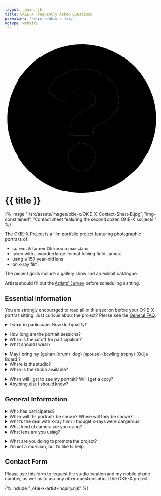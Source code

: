 ```yaml
---
layout: _main.njk
title: OKIE-X Frequently Asked Questions
permalink: "/okie-x/okie-x-faq/"
ogtype: website
---
```


<script src="https://www.google.com/recaptcha/api.js"></script>
<script>
  function onSubmit() {
      document.getElementById("okie-x-artist-inquiry").submit()
  }
</script>

<!-- markdownlint-disable MD025 -->
# <icon-l class="bigger icon-before"><span class="with-icon"><svg id="icon-faq-duo" xmlns="http://www.w3.org/2000/svg" viewBox="0 0 512 512"><path fill="var(--mpb-color-accent)" d="M256 8C119 8 8 119.08 8 256s111 248 248 248 248-111 248-248S393 8 256 8zm0 422a46 46 0 1 1 46-46 46.05 46.05 0 0 1-46 46zm40-131.33V300a12 12 0 0 1-12 12h-56a12 12 0 0 1-12-12v-4c0-41.06 31.13-57.47 54.65-70.66 20.17-11.31 32.54-19 32.54-34 0-19.82-25.27-33-45.7-33-27.19 0-39.44 13.14-57.3 35.79a12 12 0 0 1-16.67 2.13L148.82 170a12 12 0 0 1-2.71-16.26C173.4 113 208.16 90 262.66 90c56.34 0 116.53 44 116.53 102 0 77-83.19 78.21-83.19 106.67z"></path><path fill="var(--mpb-color-accent-reverse)" d="M256 338a46 46 0 1 0 46 46 46 46 0 0 0-46-46zm6.66-248c-54.5 0-89.26 23-116.55 63.76a12 12 0 0 0 2.71 16.24l34.7 26.31a12 12 0 0 0 16.67-2.13c17.86-22.65 30.11-35.79 57.3-35.79 20.43 0 45.7 13.14 45.7 33 0 15-12.37 22.66-32.54 34C247.13 238.53 216 254.94 216 296v4a12 12 0 0 0 12 12h56a12 12 0 0 0 12-12v-1.33c0-28.46 83.19-29.67 83.19-106.67 0-58-60.19-102-116.53-102z"></path></svg> {{ title }}</icon-l>
<!-- markdownlint-enable MD025 -->
<mpb-dialog-img>

{% image "./src/assets/images/okie-x/OKIE-X-Contact-Sheet-B.jpg", "img-constrained", "Contact sheet featuring the second dozen OKIE-X subjects." %}</mpb-dialog-img>

The OKIE-X Project is a film portfolio project featuring photographic portraits of:

* current & former Oklahoma musicians
* taken with a wooden large-format folding field camera
* using a 150-year-old lens
* on x-ray film.

The project goals include a gallery show and an exhibit catalogue.

Artists should fill out the [Artists’ Survey](/okie-x/okie-x-artists-survey) before scheduling a sitting.

## Essential Information

<mpb-callout type="info" title="Notice">

You are strongly encouraged to read all of this section before your OKIE-X portrait sitting. Just curious about the project? Please see the [General FAQ](#general-information).
</mpb-callout>

<details name="essential-faq"><summary>I want to participate. How do I qualify? </summary><stack-l>

To qualify as a subject for the OKIE-X project, you must

* be a current or former Oklahoma resident,
* be a current or former singer, rapper, instrumentalist, songwriter, arranger, * composer, or producer, and
* perform in public or make your music available to the public, either via physical media, download, or streaming.

Artists should fill out the [Artists’ Survey](/okie-x/okie-x-artists-survey) before scheduling a sitting.

</stack-l></details>

<details name="essential-faq"><summary>How long are the portrait sessions?</summary>

Shoots typically take 5&NoBreak;&hairsp;&NoBreak;&ndash;&NoBreak;&hairsp;&NoBreak;10 minutes per subject. You are welcome to stay and watch me develop the negatives; allow about one hour extra if you want to see the darkroom process from start to finish.
</details>

<details name="essential-faq"><summary>When is the cutoff for participation?</summary>

The portrait phase will last through <del><time datetime="2016">2016</time></del>. <ins>At this time the cutoff is unknown. However, that could change any day.</ins> You should reserve your spot sooner, rather than later, if you want to participate.
</details>

<details name="essential-faq"><summary>What should I wear?</summary><stack-l>

Wear something you’d like to be photographed in. Many subjects wear the same thing they wear on stage. Some bring several costume changes. Feather boas, loincloths, and glitter all strongly encouraged.

Bear in mind that x-ray film is blind to red, so any red clothes, makeup, or props will be black or dark grey in the final black-and-white image. *This is not a prohibition on red*; just don’t expect it to render medium-grey as it would on modern panchromatic films.
</stack-l></details>

<details name="essential-faq"><summary>May I bring my (guitar) (drum) (dog) (spouse) (bowling trophy) (Ouija Board)?</summary>

Feel free to bring an instrument or an object of personal significance. Spouses, boyfriends, girlfriends, and pets are welcome. Firearms are not.
</details>

<details name="essential-faq"><summary>Where is the studio?</summary>

The studio is in Norman, Oklahoma. Please use the contact form at the bottom of this page to request my studio address and phone number.
</details>

<details name="essential-faq"><summary>When is the studio available?</summary><stack-l>

The studio is set up most weekdays, and if it isn’t, I can have it operational with an hour’s notice. Tell me when you are available and I will work with your schedule.

The typical studio schedule is:

* Monday: 11 a.m.&NoBreak;&hairsp;&NoBreak;&ndash;&NoBreak;&hairsp;&NoBreak;7 p.m.
* Tuesday&NoBreak;&hairsp;&NoBreak;&ndash;&NoBreak;&hairsp;&NoBreak;Thursday: 10 a.m.&NoBreak;&hairsp;&NoBreak;&ndash;&NoBreak;&hairsp;&NoBreak;7 p.m.
* Friday 10 a.m.&NoBreak;&hairsp;&NoBreak;&ndash;&NoBreak;&hairsp;&NoBreak;2 p.m.

All portraits are by appointment only.
</stack-l></details>

<details name="essential-faq"><summary>When will I get to see my portrait? Will I get a copy? </summary>

I’m not showing the final images to anyone outside the studio at the moment, but hope to do so as the project nears completion. You will receive a digital file and a limited license for your press kit.
</details>

<details name="essential-faq"><summary>Anything else I should know? </summary>

I live with a cat, so if you’re allergic, you may want to take appropriate measures before visiting the studio.
</details>

## General Information

<details name="essential-faq"><summary>Who has participated?</summary><stack-l>
<noscript><p>OKIE-X has photographed the following artists to date:</p></noscript>
<ul id="artist-list" class="col-2">
    <li><span class="h-card p-name">John Calvin Abney</span></li>
    <li><span class="h-card p-name">Brad Absher</span></li>
    <li><span class="h-card p-name">Andy Adams</span></li>
    <li><span class="h-card p-name">Leigh Adams</span></li>
    <li><span class="h-card p-name">Troy Alan</span></li>
    <li><span class="h-card p-name">Shandee Allen</span></li>
    <li><span class="h-card p-name">David Amram</span> (Honorary OKIE)</li>
    <li><span class="h-card p-name">Miranda Arana</span></li>
    <li><span class="h-card p-name">Charlie Archer</span></li>
    <li><span class="h-card p-name">Lynne Ashby Neill</span></li>
    <li><span class="h-card p-name">Taylor Atkinson</span></li>
    <li><span class="h-card p-name">Alaina Avants</span></li>
    <li><span class="h-card p-name">Jesse Aycock</span></li>
    <li><span class="h-card p-name">Grace Babb</span></li>
    <li><span class="h-card p-name">Sophia Babb</span></li>
    <li><span class="h-card p-name">Gabriel Barham</span></li>
    <li><span class="h-card p-name">Sean Barker</span></li>
    <li><span class="h-card p-name">Edward Barrett</span></li>
    <li><span class="h-card p-name">Lauren Barth</span></li>
    <li><span class="h-card p-name">Joe Baxter</span></li>
    <li><span class="h-card p-name">Jerrod Beck</span></li>
    <li><span class="h-card p-name">Dale Bennett</span></li>
    <li><span class="h-card p-name">Laine Bergeron</span></li>
    <li><span class="h-card p-name">Byron Berline</span> (<time datetime="1944-07-06">1944</time>&thinsp;&ndash;&thinsp;<time datetime="2021-07-10">2021</time>)</li>
    <li><span class="h-card p-name">Peyton Bighorse</span></li>
    <li><span class="h-card p-name">Tim Blake</span></li>
    <li><span class="h-card p-name">Steve Boaz</span></li>
    <li><span class="h-card p-name">Johnny Bohlen</span></li>
    <li><span class="h-card p-name">Nate Borofsky</span></li>
    <li><span class="h-card p-name">Mark Brashear</span></li>
    <li><span class="h-card p-name">Rachel Brashear</span></li>
    <li><span class="h-card p-name">Cora Brinkley-Gutel</span></li>
    <li><span class="h-card p-name">Garrison Brown</span></li>
    <li><span class="h-card p-name">Nathan Brown</span></li>
    <li><span class="h-card p-name">Gabrielle Bruner</span></li>
    <li><span class="h-card p-name">Dave Bruster</span></li>
    <li><span class="h-card p-name"><span class="p-given-name">Kris</span> &ldquo;<span class="p-nickname">Buck</span>&rdquo; <span class="p-family-name">Buchanan</span> (&ldquo;<span class="p-nickname">Buck Wild</span>&rdquo;)</span>
    </li>
    <li><span class="h-card p-name">Wink Burcham</span></li>
    <li><span class="h-card p-name">Blake Burgess</span></li>
    <li><span class="h-card p-name">Tim Burgess</span></li>
    <li><span class="h-card p-name">Marlin Butcher</span></li>
    <li><span class="h-card p-name">Katie Butts</span></li>
    <li><span class="h-card p-name"><span class="p-given-name">Michael</span> "<span class="p-nickname">Tic-Tac</span>" <span class="p-family-name">Byars</span></span>
    </li>
    <li><span class="h-card p-name">David Carlyle</span></li>
    <li><span class="h-card p-name"><span class="p-given-name">Giovanni</span> <span class="p-nickname">N.</span> "<span class="p-nickname">Nooch</span>" <span class="p-family-name">Carnuccio</span> <span class="p-nickname">III</span></span>
    </li>
    <li><span class="h-card p-name">Sherree Jane Chamberlain</span></li>
    <li><span class="h-card p-name">Lysandra Chapman (<span class="p-nickname">Lysandra Dial</span>)</span>
    </li>
    <li><span class="h-card p-name">Kinsey Charles</span></li>
    <li><span class="h-card p-name">Lauren Nicole Clare</span></li>
    <li><span class="h-card p-name">Nellie Marie Clay</span></li>
    <li><span class="h-card p-name">K. C. Clifford</span></li>
    <li><span class="h-card p-name">Gene Collier</span></li>
    <li><span class="h-card p-name">Kenneth E. Collins</span></li>
    <li><span class="h-card p-name">Don Conoscenti</span></li>
    <li><span class="h-card p-name">John M. Cooper</span></li>
    <li><span class="h-card p-name">Chelsey Cope</span></li>
    <li><span class="h-card p-name">Zac Copeland</span></li>
    <li><span class="h-card p-name">Dave Copenhaver</span></li>
    <li><span class="h-card p-name">Bob Cornelison (&ldquo;<span class="p-nickname">B. C. Rimshot</span>&rdquo;)</span>
    </li>
    <li><span class="h-card p-name"><span class="p-given-name">Clarissa</span> "<span class="p-nickname">Cid</span>" <span class="p-family-name">Costello</span></span>
    </li>
    <li><span class="h-card p-name">Ryan Costello</span></li>
    <li><span class="h-card p-name">Tory Ayers Costello</span></li>
    <li><span class="h-card p-name">Gentry Counce</span>
    </li>
    <li><span class="h-card p-name">Paul Courtney</span>
    </li>
    <li><span class="h-card p-name">Lindsey Cox</span>
    </li>
    <li><span class="h-card p-name">Randall Coyne</span>
    </li>
    <li><span class="h-card p-name">Samantha Crain</span>
    </li>
    <li><span class="h-card p-name">Amanda Cunningham</span>
    </li>
    <li><span class="h-card p-name">Brian Daniel</span>
    </li>
    <li><span class="h-card p-name">Arash Davari</span>
    </li>
    <li><span class="h-card p-name">J. Kyle Davis</span>
    </li>
    <li><span class="h-card p-name">Abigale Dawn</span></li>
    <li><span class="h-card p-name">Jared Deck</span>
    </li>
    <li><span class="h-card p-name"><span class="p-given-name">Patrick</span> &ldquo;<span class="p-nickname">Red</span>&rdquo; <span class="p-family-name">Dennis</span></span>
    </li>
    <li><span class="h-card p-name">Bob Deupree</span>
    </li>
    <li><span class="h-card p-name">Molly Devine</span>
    </li>
    <li><span class="h-card p-name">Manda Shae Dickinson</span>
    </li>
    <li><span class="h-card p-name">Kate Dinsmore</span>
    </li>
    <li><span class="h-card p-name">Marcus Dixon</span>
    </li>
    <li><span class="h-card p-name">Wayne Duck</span>
    </li>
    <li><span class="h-card p-name">Daniel Duggin</span>
    </li>
    <li><span class="h-card p-name">Justin Dupuis</span>
    </li>
    <li><span class="h-card p-name">Donald Eisenberg</span>
    </li>
    <li><span class="h-card p-name">Jonathan Eldridge</span>
    </li>
    <li><span class="h-card p-name">Jurine Elkins</span>
    </li>
    <li><span class="h-card p-name">Lincka Elizondo</span>
    </li>
    <li><span class="h-card p-name">Mark Elliott</span>
    </li>
    <li><span class="h-card p-name">Kailey Ann Emerson</span>
    </li>
    <li><span class="h-card p-name">Carolyn Esmon</span>
    </li>
    <li><span class="h-card p-name">Nicole Van Every</span>
    </li>
    <li><span class="h-card p-name">Adrian Falwell</span>
    </li>
    <li><span class="h-card p-name">Kalyn Fay</span>
    </li>
    <li><span class="h-card p-name">Carrie Felter</span>
    </li>
    <li><span class="h-card p-name">Tanya Felter</span>
    </li>
    <li><span class="h-card p-name">Brad Fielder</span>
    </li>
    <li><span class="h-card p-name">Donovan Fite</span>
    </li>
    <li><span class="h-card p-name">Elizabeth Forsythe (&ldquo;<span class="p-nickname">Eliza Bee</span>&rdquo;)</span>
    </li>
    <li><span class="h-card p-name">Christopher Foster (<span class="p-nickname">Poppa</span> &ldquo;<span class="p-nickname">Piano</span>&rdquo; <span class="p-family-name">Foster</span>)</span>
    </li>
    <li><span class="h-card p-name">Daniel Foulks</span>
    </li>
    <li><span class="h-card p-name">Jared Tyler Frederick</span>
    </li>
    <li><span class="h-card p-name">Bob French</span>
    </li>
    <li><span class="h-card p-name">John R. Fullbright</span></li>
    <li><span class="h-card p-name">Adrienne Gilley</span>
    </li>
    <li><span class="h-card p-name">Mike Gilliland</span>
    </li>
    <li><span class="h-card p-name">David Goad</span>
    </li>
    <li><span class="h-card p-name">Matt Goad</span>
    </li>
    <li><span class="h-card p-name">Louise Goldberg</span>
    </li>
    <li><span class="h-card p-name">Javier Gonz&aacute;lez</span>
    </li>
    <li><span class="h-card p-name">Victor Gramm</span>
    </li>
    <li><span class="h-card p-name">Tim Gregory</span>
    </li>
    <li><span class="h-card p-name">Joshua Griffin</span>
    </li>
    <li><span class="h-card p-name">Carly Gwin</span>
    </li>
    <li><span class="h-card p-name">Holly Hall</span>
    </li>
    <li><span class="h-card p-name">Jeremy Hall</span>
    </li>
    <li><span class="h-card p-name">Juli Hall</span>
    </li>
    <li><span class="h-card p-name">Jim Halsey</span></li>
    <li><span class="h-card p-name">Gabriel Knight Hancock</span>
    </li>
    <li><span class="h-card p-name">Camille Harp</span>
    </li>
    <li><span class="h-card p-name">Isaiah Harrell</span>
    </li>
    <li><span class="h-card p-name">Kurt Lochner Harrington</span>
    </li>
    <li><span class="h-card p-name">Jimmy Harris</span>
    </li>
    <li><span class="h-card p-name">Ali Harter</span>
    </li>
    <li><span class="h-card p-name">Morgan Hartman</span>
    </li>
    <li><span class="h-card p-name">Jordan Hehl</span>
    </li>
    <li><span class="h-card p-name">Melissa Hembree</span>
    </li>
    <li><span class="h-card p-name">Leigh Adams Henglein</span>
    </li>
    <li><span class="h-card p-name">Michael Henneberry</span>
    </li>
    <li><span class="h-card p-name">Shane Henry</span>
    </li>
    <li><span class="h-card p-name"><span class="p-given-name">Leslie</span> &ldquo;<span class="p-nickname">Balthazar</span>&rdquo; <span class="p-family-name">Hensley</span></span>
    </li>
    <li><span class="h-card p-name">Meghanne Hensley</span>
    </li>
    <li><span class="h-card p-name">Jos&eacute; Hern&aacute;ndez</span>
    </li>
    <li><span class="h-card p-name">Susan Herndon</span>
    </li>
    <li><span class="h-card p-name">Emily Hiltner</span>
    </li>
    <li><span class="h-card p-name">"<span class="p-nickname">Reverend</span>" <span class="p-given-name">Justin</span> <span class="p-family-name">Hogan</span></span>
    </li>
    <li><span class="h-card p-name">Josh Hogsett</span>
    </li>
    <li><span class="h-card p-name">Mike Hosty</span>
    </li>
    <li><span class="h-card p-name">Kristen Howard</span>
    </li>
    <li><span class="h-card p-name">Matt Howard</span>
    </li>
    <li><span class="h-card p-name">Rodney Hulsey (&ldquo;<span class="p-nickname">Rodney Deus</span>&rdquo;)</span>
    </li>
    <li><span class="h-card p-name">Benjamin Kyle Hutchins</span>
    </li>
    <li><span class="h-card p-name">Cody Ingram</span>
    </li>
    <li><span class="h-card p-name">Todd Jackson</span>
    </li>
    <li><span class="h-card p-name">Evan Jarvicks</span>
    </li>
    <li><span class="h-card p-name">Beau Jennings</span>
    </li>
    <li><span class="h-card p-name">Mike Jenkins</span>
    </li>
    <li><span class="h-card p-name">Chloe Johns</span>
    </li>
    <li><span class="h-card p-name">John Johnson</span>
    </li>
    <li><span class="h-card p-name">Joie Sherman Johnson</span>
    </li>
    <li><span class="h-card p-name">Peggy Johnson</span>
    </li>
    <li><span class="h-card p-name">Ronnie Johnson (&ldquo;<span class="p-nickname">Grand National</span>&rdquo;)</span>
    </li>
    <li><span class="h-card p-name">Sherman Johnson (&ldquo;<span class="p-nickname">BiG WoRm</span>&rdquo;)</span>
    </li>
    <li><span class="h-card p-name">Batiste Jones</span>
    </li>
    <li><span class="h-card p-name">Jen Jones</span>
    </li>
    <li><span class="h-card p-name">Ryan Jones</span>
    </li>
    <li><span class="h-card p-name">David Allen Judy (&ldquo;<span class="p-nickname">Danny Trashville</span>&rdquo;)</span>
    </li>
    <li><span class="h-card p-name">Zachary Kaczka</span>
    </li>
    <li><span class="h-card p-name">Chase Kerby</span>
    </li>
    <li><span class="h-card p-name">Ryan Kilby</span>
    </li>
    <li><span class="h-card p-name">Brent Krueger</span>
    </li>
    <li><span class="h-card p-name">Jimmy LaFave</span> (<time datetime="1955-07-12">1955</time> &ndash; <time datetime="2017-05-21">2017</time>)
    </li>
    <li><span class="h-card p-name">Ike Lamb</span>
    </li>
    <li><span class="h-card p-name">Teresa Lamb</span>
    </li>
    <li><span class="h-card p-name">John Roffers Langdon</span>
    </li>
    <li><span class="h-card p-name">Frank Lawrence</span>
    </li>
    <li><span class="h-card p-name"><span class="p-given-name">Jim</span> "<span class="p-nickname">Jaz</span>" <span class="p-family-name">Lambeth</span></span>
    </li>
    <li><span class="h-card p-name">Alex Larrea</span>
    </li>
    <li><span class="h-card p-name">Mandii Larsen</span>
    </li>
    <li><span class="h-card p-name">Dale Lawton</span>
    </li>
    <li><span class="h-card p-name">David Leach</span>
    </li>
    <li><span class="h-card p-name">Lauren Lee</span>
    </li>
    <li><span class="h-card p-name">Robbie Lee</span>
    </li>
    <li><span class="h-card p-name">Sawyer Lee</span>
    </li>
    <li><span class="h-card p-name">Tyler Lee</span>
    </li>
    <li><span class="h-card p-name">Cattie Lesley</span>
    </li>
    <li><span class="h-card p-name">Tony LeSure <span class="p-nickname">(&ldquo;LTZ&rdquo;)</span></span>
    </li>
    <li><span class="h-card p-name">Steve Liddell</span>
    </li>
    <li><span class="h-card p-name">Joshua Lightfoot</span>
    </li>
    <li><span class="h-card p-name">Tove Cornelia Margareta Lightfoot (n&eacute;e Thunell)</span>
    </li>
    <li><span class="h-card p-name">Felix Linden</span>
    </li>
    <li><span class="h-card p-name">Boyd Littell</span> (<time datetime="1977-07-24">1977</time> &ndash; <time datetime="2017-10-31">2017</time>)
    </li>
    <li><span class="h-card p-name">Spencer Livingston-Gainey</span>
    </li>
    <li><span class="h-card p-name"><span class="p-given-name">Broderick</span> &ldquo;<span class="p-nickname">Brodie</span>&rdquo; <span class="p-additional-name">Kelley</span> <span class="p-family-name">Lockett</span></span>
    </li>
    <li><span class="h-card p-name">Nathan Lofties</span>
    </li>
    <li><span class="h-card p-name">Carson Lundeen</span>
    </li>
    <li><span class="h-card p-name">Jimbro Lutz</span>
    </li>
    <li><span class="h-card p-name">Dana M<sup>c</sup>Bride</span>
    </li>
    <li><span class="h-card p-name">Joel M<sup>c</sup>Call</span>
    </li>
    <li><span class="h-card p-name">J. Michael M<sup>c</sup>Carty</span>
    </li>
    <li><span class="h-card p-name">Maggie M<sup>c</sup>Clure</span>
    </li>
    <li><span class="h-card p-name"><span class="p-given-name">Eric</span> "<span class="p-nickname">Red</span>" <span class="p-family-name">M<sup>c</sup>Daniel</span></span>
    </li>
    <li><span class="h-card p-name">Jimmy M<sup>c</sup>Fall</span>
    </li>
    <li><span class="h-card p-name">Caleb M<sup>c</sup>Gee</span>
    </li>
    <li><span class="h-card p-name">Wess M<sup>c</sup>Michael</span>
    </li>
    <li><span class="h-card p-name">Kenn M<sup>c</sup>Speritt</span>
    </li>
    <li><span class="h-card p-name"><span class="p-given-name">Cynthia</span> "<span class="p-nickname">Luxy</span>" <span class="p-family-name">Machovic</span></span>
    </li>
    <li><span class="h-card p-name">Steve Machovic</span>
    </li>
    <li><span class="h-card p-name">Ryan Magnani</span>
    </li>
    <li><span class="h-card p-name">Beau Mansfield</span>
    </li>
    <li><span class="h-card p-name">Allen Martin</span>
    </li>
    <li><span class="h-card p-name">Dan Martin</span>
    </li>
    <li><span class="h-card p-name">Mark Martinez</span>
    </li>
    <li><span class="h-card p-name">Sophia Massad</span>
    </li>
    <li><span class="h-card p-name">Zach Massey</span>
    </li>
    <li><span class="h-card p-name">Dirk Matthews</span>
    </li>
    <li><span class="h-card p-name">T. J. Mayes</span>
    </li>
    <li><span class="h-card p-name">Kyle Mayfield</span>
    </li>
    <li><span class="h-card p-name">Kelli Mayo</span>
    </li>
    <li><span class="h-card p-name">Jack Mayou</span>
    </li>
    <li><span class="h-card p-name">Tyson Meade</span>
    </li>
    <li><span class="h-card p-name"><span class="p-given-name">Nathanael</span> "<span class="p-nickname">Than</span>" <span class="p-family-name">Medlam</span></span>
    </li>
    <li><span class="h-card p-name"><span class="p-given-name">Taylor</span> "<span class="p-nickname">Shraz</span>" <span class="p-family-name">Mercier</span></span>
    </li>
    <li><span class="h-card p-name">Miilie Mesh</span>
    </li>
    <li><span class="h-card p-name">Ronnie Meyer</span>
    </li>
    <li><span class="h-card p-name">Jerry Meyers</span>
    </li>
    <li><span class="h-card p-name">Bob Miller</span>
    </li>
    <li><span class="h-card p-name">Jody Miller</span>
    </li>
    <li><span class="h-card p-name">Parker Millsap</span>
    </li>
    <li><span class="h-card p-name">Jon Mooneyham</span>
    </li>
    <li><span class="h-card p-name">Gabriel Mor</span>
    </li>
    <li><span class="h-card p-name">Derek Moore</span>
    </li>
    <li><span class="h-card p-name">Maxwell Moore</span>
    </li>
    <li><span class="h-card p-name">Agustin Morales</span>
    </li>
    <li><span class="h-card p-name"><span class="p-given-name">Darla</span> &ldquo;<span class="p-nickname">Darlin&rsquo; Darla</span>&rdquo; <span class="p-family-name">Morgan</span></span>
    </li>
    <li><span class="h-card p-name">Nick Morgan</span>
    </li>
    <li><span class="h-card p-name">Cameron Lynn Morris</span>
    </li>
    <li><span class="h-card p-name">Joel T. Mossman</span>
    </li>
    <li><span class="h-card p-name">Will Muir</span>
    </li>
    <li><span class="h-card p-name">Christophe Murdock</span>
    </li>
    <li><span class="h-card p-name"><span class="p-given-name">Steve</span> &ldquo;<span class="p-nickname">Murf</span>&rdquo; <span class="p-family-name">Murphy</span></span>
    </li>
    <li><span class="h-card p-name">Mike Myers</span>
    </li>
    <li><span class="h-card p-name">Bradley Nance</span>
    </li>
    <li><span class="h-card p-name">Colin Nance</span>
    </li>
    <li><span class="h-card p-name">Zach Nedbalek</span>
    </li>
    <li><span class="h-card p-name">John Noerdling</span>
    </li>
    <li><span class="h-card p-name">Grant Nordean</span>
    </li>
    <li><span class="h-card p-name"><span class="p-given-name">Dean</span> &ldquo;<span class="p-nickname">Dino</span>&rdquo; <span class="p-family-name">Northcutt</span></span>
    </li>
    <li><span class="h-card p-name">Jude Northcutt</span>
    </li>
    <li><span class="h-card p-name">Shara Nova</span>
    </li>
    <li><span class="h-card p-name">Andy Nu&ntilde;ez</span>
    </li>
    <li><span class="h-card p-name">Marian Love Nu&ntilde;ez</span>
    </li>
    <li><span class="h-card p-name">Shaun O&rsquo;Brian</span>
    </li>
    <li><span class="h-card p-name">Erin O&rsquo;Dowd</span>
    </li>
    <li><span class="h-card p-name">Wesley Levi Parham</span>
    </li>
    <li><span class="h-card p-name">Jill Park</span>
    </li>
    <li><span class="h-card p-name">Seth Park</span>
    </li>
    <li><span class="h-card p-name">Blake Parks</span>
    </li>
    <li><span class="h-card p-name">Ellis Paul</span> (Honorary OKIE)</li>
    <li><span class="h-card p-name">Cameron Peery</span>
    </li>
    <li><span class="h-card p-name">Nia Personette</span>
    </li>
    <li><span class="h-card p-name">Brad Piccolo</span></li>
    <li><span class="h-card p-name">Penny Pitchlynn</span>
    </li>
    <li><span class="h-card p-name">Pauly Ray Plaster, Jr. (&ldquo;<span class="p-nickname">Pa&uuml;ly Creep-&Oslash;</span>&rdquo;)</span>
    </li>
    <li><span class="h-card p-name">Ken Pomeroy</span>
    </li>
    <li><span class="h-card p-name">Pam Potts</span>
    </li>
    <li><span class="h-card p-name">Joey Powell</span>
    </li>
    <li><span class="h-card p-name">Dan Price</span>
    </li>
    <li><span class="h-card p-name">Thom Proctor</span>
    </li>
    <li><span class="h-card p-name">Pilar V. Guarddon Pueyo</span>
    </li>
    <li><span class="h-card p-name">Gary Pulpit</span>
    </li>
    <li><span class="h-card p-name">Dustin Ragland</span>
    </li>
    <li><span class="h-card p-name">Taylor Michael Rapp</span>
    </li>
    <li><span class="h-card p-name">Denovan Ratcliffe</span>
    </li>
    <li><span class="h-card p-name">Adam Ray</span>
    </li>
    <li><span class="h-card p-name">Kristin Reed</span>
    </li>
    <li><span class="h-card p-name">Charley Reeves</span>
    </li>
    <li><span class="h-card p-name">Samuel Regan</span>
    </li>
    <li><span class="h-card p-name">Billy Reid</span>
    </li>
    <li><span class="h-card p-name">Kyle Reid</span>
    </li>
    <li><span class="h-card p-name">Sarah Reid</span>
    </li>
    <li><span class="h-card p-name">Rick Reiley</span>
    </li>
    <li><span class="h-card p-name">Mary Catherine Reynolds</span>
    </li>
    <li><span class="h-card p-name">Jeff Richardson</span>
    </li>
    <li><span class="h-card p-name">Felina Rivera</span>
    </li>
    <li><span class="h-card p-name"><span class="p-nickname">Buffalo</span> <span class="p-family-name">Rogers</span></span>
    </li>
    <li><span class="h-card p-name">Dustin Rose</span>
    </li>
    <li><span class="h-card p-name">Michael Rose</span>
    </li>
    <li><span class="h-card p-name">Morgan Routt</span>
    </li>
    <li><span class="h-card p-name">Mark Rubin</span>
    </li>
    <li><span class="h-card p-name">Shawna Russell</span>
    </li>
    <li><span class="h-card p-name">Lexi Sacco</span>
    </li>
    <li><span class="h-card p-name">Ricky Salthouse</span>
    </li>
    <li><span class="h-card p-name">Carter Sampson</span>
    </li>
    <li><span class="h-card p-name">Brian Sanders</span>
    </li>
    <li><span class="h-card p-name">Chris Sanders</span>
    </li>
    <li><span class="h-card p-name">Mike Satawake</span>
    </li>
    <li><span class="h-card p-name"><span class="p-given-name">Lacy</span> &ldquo;<span class="p-nickname">Changemonger</span>&rdquo; <span class="p-family-name">Saunders</span></span>
    </li>
    <li><span class="h-card p-name">Matt Scheuber</span>
    </li>
    <li><span class="h-card p-name">Sephra Scheuber</span>
    </li>
    <li><span class="h-card p-name">Donna Settlemires</span>
    </li>
    <li><span class="h-card p-name">Joe Settlemires</span>
    </li>
    <li><span class="h-card p-name">Steve Short</span>
    </li>
    <li><span class="h-card p-name">Marty Simon</span>
    </li>
    <li><span class="h-card p-name">Dorian Small</span>
    </li>
    <li><span class="h-card p-name">Jason D. Scott</span>
    </li>
    <li><span class="h-card p-name">Jason P. Scott</span>
    </li>
    <li><span class="h-card p-name">Chelsea Smith</span>
    </li>
    <li><span class="h-card p-name">LeeMychael Smith</span>
    </li>
    <li><span class="h-card p-name"><span class="p-given-name">David</span> &ldquo;<span class="p-nickname">Shorty</span>&rdquo; <span class="p-family-name">Short</span></span>
    </li>
    <li><span class="h-card p-name">Chavez Soliz</span>
    </li>
    <li><span class="h-card p-name">Charlie Spears</span>
    </li>
    <li><span class="h-card p-name">Michael Stafford</span>
    </li>
    <li><span class="h-card p-name">Elecktra Stanislava</span>
    </li>
    <li><span class="h-card p-name">Medeia Starfire</span>
    </li>
    <li><span class="h-card p-name">Kevin Stark</span>
    </li>
    <li><span class="h-card p-name">M. Bailey Stephenson</span>
    </li>
    <li><span class="h-card p-name">Christopher Stevens</span>
    </li>
    <li><span class="h-card p-name">Frank Stevens</span>
    </li>
    <li><span class="h-card p-name">Dylan Stewart</span></li>
    <li><span class="h-card p-name">Tory Stinnett</span>
    </li>
    <li><span class="h-card p-name">Emily Alexander Sunderson</span>
    </li>
    <li><span class="h-card p-name">Scott Sunderson</span>
    </li>
    <li><span class="h-card p-name">Jason Swanson</span>
    </li>
    <li><span class="h-card p-name">Christine Taylor (<span class="p-nickname">Christine Jude</span>)</span>
    </li>
    <li><span class="h-card p-name">Monica Taylor</span>
    </li>
    <li><span class="h-card p-name">Danielle Tipton</span>
    </li>
    <li><span class="h-card p-name">John Thomas</span>
    </li>
    <li><span class="h-card p-name">Nadia Thomas</span>
    </li>
    <li><span class="h-card p-name"><span class="p-given-name">Nikolas</span> "<span class="p-nickname">Kite</span>" <span class="p-family-name">Thompson</span></span>
    </li>
    <li><span class="h-card p-name">Jason Tillis</span>
    </li>
    <li><span class="h-card p-name">Cali Tonnu</span>
    </li>
    <li><span class="h-card p-name">Jacob Tovar</span>
    </li>
    <li><span class="h-card p-name">Grayson Trice</span>
    </li>
    <li><span class="h-card p-name">Jennifer Tripi</span>
    </li>
    <li><span class="h-card p-name"><span class="p-given-name">Curnita</span> &ldquo;<span class="p-nickname">Cooki</span>&rdquo; <span class="p-family-name">Turner</span></span>
    </li>
    <li><span class="h-card p-name">Scott Twitchell</span>
    </li>
    <li><span class="h-card p-name">Charmane M. Vaianisi</span>
    </li>
    <li><span class="h-card p-name">RT Valine</span>
    </li>
    <li><span class="h-card p-name">Chase Vegas</span>
    </li>
    <li><span class="h-card p-name">Paige Vernon</span>
    </li>
    <li><span class="h-card p-name">Daniel Walker</span>
    </li>
    <li><span class="h-card p-name">Todd Walker</span>
    </li>
    <li><span class="h-card p-name">Eric Walschap</span>
    </li>
    <li><span class="h-card p-name">Bryan Walters</span>
    </li>
    <li><span class="h-card p-name">Christi Wans</span>
    </li>
    <li><span class="h-card p-name">Morgan Ward</span>
    </li>
    <li><span class="h-card p-name"><span class="p-given-name">Terry</span> "<span class="p-nickname">Buffalo</span>" <span class="p-family-name">Ware</span></span>
    </li>
    <li><span class="h-card p-name"><span class="p-given-name">Wendell</span> &ldquo;<span class="p-nickname">Wink</span>&rdquo; <span class="p-family-name">Ware</span></span>
    </li>
    <li><span class="h-card p-name">Tania Warnock</span>
    </li>
    <li><span class="h-card p-name">Bobby Lee Warren</span>
    </li>
    <li><span class="h-card p-name">Dan Warren</span>
    </li>
    <li><span class="h-card p-name">Levi Watson</span>
    </li>
    <li><span class="h-card p-name">Kevin Webb</span>
    </li>
    <li><span class="h-card p-name">Kristine Kamen Wendt</span>
    </li>
    <li><span class="h-card p-name">April Wenzel</span>
    </li>
    <li><span class="h-card p-name">Cheryl Lynn White (&ldquo;<span class="p-nickname">Starr Lynn Raven</span>&rdquo;)</span></li>
    <li><span class="h-card p-name">Kierston White</span>
    </li>
    <li><span class="h-card p-name">Chad Whittle</span>
    </li>
    <li><span class="h-card p-name">Larry Whittle</span>
    </li>
    <li><span class="h-card p-name">Jonathan Wilkerson</span>
    </li>
    <li><span class="h-card p-name"><span class="p-given-name">Jonathan</span> <span class="p-additional-name">Blake</span> "<span class="p-nickname">Jabee</span>" <span class="p-family-name">Williams</span></span>
    </li>
    <li><span class="h-card p-name">Katie Williams</span>
    </li>
    <li><span class="h-card p-name"><span class="p-given-name">Robert</span> <span class="p-nickname">S.</span> &ldquo;<span class="p-nickname">Bob</span>&rdquo; <span class="p-family-name">Williams</span></span>
    </li>
    <li><span class="h-card p-name">David Wilson-Burns</span></li>
    <li><span class="h-card p-name"><span class="p-given-name">Andrew</span> &ldquo;<span class="p-nickname">Drew</span>&rdquo; <span class="p-family-name">Winn</span></span>
    </li>
    <li><span class="h-card p-name">Jonathan Winston</span>
    </li>
    <li><span class="h-card p-name">Justin Witte</span>
    </li>
    <li><span class="h-card p-name">Hannah Wolff</span>
    </li>
    <li><span class="h-card p-name">J.J. Wood</span>
    </li>
    <li><span class="h-card p-name">T.Z. Wright</span>
    </li>
    <li><span class="h-card p-name">Ray Wyssmann</span>
    </li>
    <li><span class="h-card p-name">Bryndon York</span>
    </li>
    <li><span class="h-card p-name">Richie Zenner</span>
    </li>
  </ul>
</stack-l></details>

<details name="essential-faq"><summary>When will the portraits be shown? Where will they be shown?</summary>

<del>The gallery show should occur in the 1<sup>st</sup> or 2<sup>nd</sup> quarter of <time datetime="2017">2017</time>, with the location to be announced as the date approaches.</del> <ins>At this time I don't know when or where the show will hang. I will announce it on social media and also here when I know.</ins> The best way to stay updated on OKIE-X is to <a href="/contact/newsletter/">sign up for the newsletter</a>. <em>If you've sat for the project, please ensure that I have your current contact information.</em>
</details>

<details name="essential-faq"><summary>What’s the deal with x-ray film? I thought x-rays were dangerous!</summary><stack-l>

X-ray film isn't directly exposed by x-rays (except for dental x-ray film). In a clinical setting, the x-rays cause a special screen to emit visible light, which in turn exposes the film. As such, using the film photographically isn't inherently dangerous. It's very similar to ordinary photographic film and can be handled and developed in much the same way, but it has some special characteristics:

* It’s sold in large sheets. I buy 8×10″ film in boxes of 100 and trim it with a guillotine cutter to fit my 4×5″ film holders.
* It’s orthochromatic: it has a greater spectral sensitivity than really old materials, e.g., wet plate collodion, but it’s still not sensitive to all visible light, like modern panchromatic films. As of May 2016, the film I use is sensitive to blue and green light, but blind to red.
  * Because it’s ortho, I can work with it under a safelight.
  * The final image looks different from conventional film because of the film’s inability to see most of the colors visible to the human eye — so red objects are very dark, and minor blemishes, freckles, and other facial features are more distinct.
  * Most x-ray film has emulsion on both sides — twice the emulsion, half the patient exposure to hard radiation. The film I use began the project with has emulsion on only 1 side, and, like modern panchromatic films, has an anti-halation dye layer on the back. In May 2016, I switched to conventional x-ray film.
  * The emulsion is very soft and requires careful handling.
</stack-l></details>

<details name="essential-faq"><summary>What kind of camera are you using?</summary>

I’m making the portraits with a cherrywood [Wista 45DX](http://camera-wiki.org/wiki/Wista_Field_45). It folds down quite compactly and weighs less than a 35mm SLR. It has a leather bellows, an extending rail with rack and pinion focus, and numerous front and back movements (tilt, shift, rise and fall, and swing), which allow various focusing effects and perspective corrections. I recently contacted Wista, who told me the camera was manufactured in 1984.
</details>

<details name="essential-faq"><summary>What lens are you using?</summary><stack-l>

<mpb-callout type="note">

Beginning in <time datetime="2016-04">April 2016</time>, I changed lenses, as noted in the updated information below.
</mpb-callout>

The lens is a <del>105mm &#402;/3</del> <ins>250mm &#402;/4</ins> "in barrel" brass [Petaval formula lens](http://camera-wiki.org/wiki/Petzval_lens), roughly 150-years-old. <del>Most likely, it was a magic lantern or projector lens.</del> It has <del>no aperture control and</del> no shutter. I've fitted an old Packard #6 pneumatic shutter to the lens hood to control the exposure and to fire the studio lights. I chose the Petzval for its sharp center and "swirly" out-of-focus periphery. The lens's dreamlike, surreal look cannot easily be reproduced by conventional means.
<stack-l></details>

<details name="essential-faq"><summary>What are you doing to promote the project?</summary>

I'm using all the usual social media channels, along with directly contacting the musicians and talking to the public. Additionally, I am in discussion with a major local daily newspaper and a local television station to do stories on the project. More on that as things develop (in every sense of the word).
</details>

<details name="essential-faq"><summary>I’m not a musician, but I’d like to help.</summary>

You can help spread the word by telling your friends about OKIE-X and by linking to this FAQ on social media. If you are a business owner and would like to discuss corporate sponsorship, <a href="/contact">please contact me</a>.
</details>

## Contact Form

Please use this form to request the studio location and my mobile phone number, as well as to ask any other questions about the OKIE-X project.

{% include "_okie-x-artist-inquiry.njk" %}

<script>
  'use strict';
  const artistCount = function artistCount() {
    window.addEventListener(`load`, (event) => {
    const list = document.getElementById(`artist-list`);
    const artists = list.getElementsByTagName(`li`).length;

    const str = `<p>OKIE-X has photographed <strong>${artists} artists</strong> to date. Participants include:</p>`;

    list.insertAdjacentHTML('beforebegin', str);
    })
  };

  artistCount();
</script>
